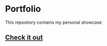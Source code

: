 # Portfolio 

This repository contains my personal showcase

## [Check it out](https://resume-bbd43.firebaseapp.com/?)

